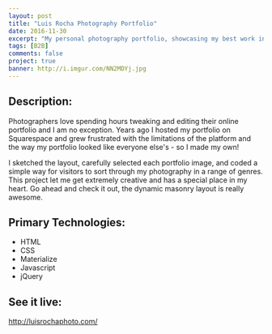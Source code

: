 ```yaml
---
layout: post
title: "Luis Rocha Photography Portfolio"
date: 2016-11-30
excerpt: "My personal photography portfolio, showcasing my best work in the most flattering way."
tags: [B2B]
comments: false
project: true
banner: http://i.imgur.com/NN2MDYj.jpg
---
```


<h2>Description:</h2>
<p>Photographers love spending hours tweaking and editing their online portfolio and I am no exception. Years ago I hosted my portfolio on Squarespace and grew frustrated with the limitations of the platform and the way my portfolio looked like everyone else's - so I made my own!</p>

<p>I sketched the layout, carefully selected each portfolio image, and coded a simple way for visitors to sort through my photography in a range of genres. This project let me get extremely creative and has a special place in my heart. Go ahead and check it out, the dynamic  masonry layout is really awesome. </p>



<h2>Primary Technologies:</h2>
<ul>
	<li>HTML</li>
	<li>CSS</li>
	<li>Materialize</li>
	<li>Javascript</li>
	<li>jQuery</li>
</ul>

<h2>See it live:</h2>
<a href="http://luisrochaphoto.com/" target="_blank">http://luisrochaphoto.com/</a>